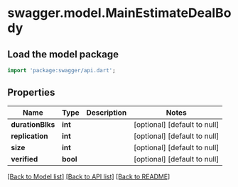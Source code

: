 # swagger.model.MainEstimateDealBody

## Load the model package
```dart
import 'package:swagger/api.dart';
```

## Properties
Name | Type | Description | Notes
------------ | ------------- | ------------- | -------------
**durationBlks** | **int** |  | [optional] [default to null]
**replication** | **int** |  | [optional] [default to null]
**size** | **int** |  | [optional] [default to null]
**verified** | **bool** |  | [optional] [default to null]

[[Back to Model list]](../README.md#documentation-for-models) [[Back to API list]](../README.md#documentation-for-api-endpoints) [[Back to README]](../README.md)


